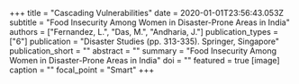 +++
title = "Cascading Vulnerabilities"
date = 2020-01-01T23:56:43.053Z
subtitle = "Food Insecurity Among Women in Disaster-Prone Areas in India"
authors = ["Fernandez, L.", "Das, M.", "Andharia, J."]
publication_types = ["6"]
publication = "Disaster Studies (pp. 313-335). Springer, Singapore"
publication_short = ""
abstract = ""
summary = "Food Insecurity Among Women in Disaster-Prone Areas in India"
doi = ""
featured = true
[image]
  caption = ""
  focal_point = "Smart"
+++

